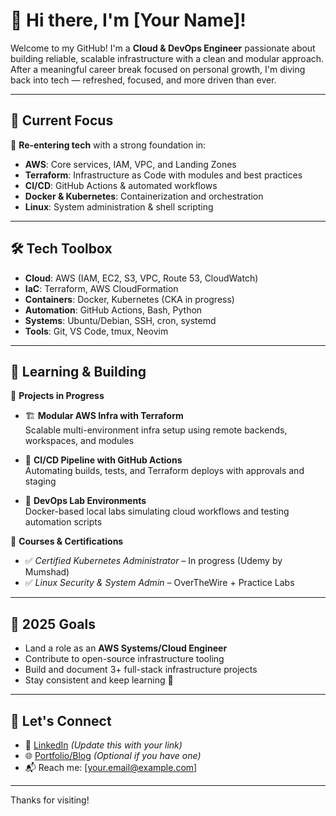 # 👋 Hi there, I'm [Your Name]!

Welcome to my GitHub! I'm a **Cloud & DevOps Engineer** passionate about building reliable, scalable infrastructure with a clean and modular approach. After a meaningful career break focused on personal growth, I'm diving back into tech — refreshed, focused, and more driven than ever.

---

## 🚀 Current Focus

🎯 **Re-entering tech** with a strong foundation in:
- **AWS**: Core services, IAM, VPC, and Landing Zones
- **Terraform**: Infrastructure as Code with modules and best practices
- **CI/CD**: GitHub Actions & automated workflows
- **Docker & Kubernetes**: Containerization and orchestration
- **Linux**: System administration & shell scripting

---

## 🛠️ Tech Toolbox

- **Cloud**: AWS (IAM, EC2, S3, VPC, Route 53, CloudWatch)
- **IaC**: Terraform, AWS CloudFormation
- **Containers**: Docker, Kubernetes (CKA in progress)
- **Automation**: GitHub Actions, Bash, Python
- **Systems**: Ubuntu/Debian, SSH, cron, systemd
- **Tools**: Git, VS Code, tmux, Neovim

---

## 🧪 Learning & Building

🔨 **Projects in Progress**
- 🏗️ **Modular AWS Infra with Terraform**  
  Scalable multi-environment infra setup using remote backends, workspaces, and modules

- 🔄 **CI/CD Pipeline with GitHub Actions**  
  Automating builds, tests, and Terraform deploys with approvals and staging

- 🐳 **DevOps Lab Environments**  
  Docker-based local labs simulating cloud workflows and testing automation scripts

📘 **Courses & Certifications**
- ✅ *Certified Kubernetes Administrator* – In progress (Udemy by Mumshad)
- ✅ *Linux Security & System Admin* – OverTheWire + Practice Labs

---

## 🌱 2025 Goals

- Land a role as an **AWS Systems/Cloud Engineer**
- Contribute to open-source infrastructure tooling
- Build and document 3+ full-stack infrastructure projects
- Stay consistent and keep learning 🔁

---

## 🤝 Let's Connect

- 🔗 [LinkedIn](https://www.linkedin.com/in/yourname) *(Update this with your link)*
- 🌐 [Portfolio/Blog](https://yourdomain.com) *(Optional if you have one)*
- 📬 Reach me: [your.email@example.com]

---

Thanks for visiting!
